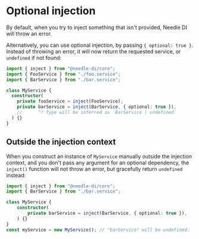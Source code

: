 
# Optional injection

By default, when you try to inject something that isn't provided, Needle DI will throw an error.

Alternatively, you can use optional injection, by passing `{ optional: true }`. Instead of throwing an error, it will
now return the requested service, or `undefined` if not found:

```ts twoslash
import { inject } from "@needle-di/core";
import { FooService } from "./foo.service";
import { BarService } from "./bar.service";

class MyService {
  constructor(
    private fooService = inject(FooService),
    private barService = inject(BarService, { optional: true }),
    //      ^? Type will be inferred as `BarService | undefined`
  ) {}
}
```

## Outside the injection context

When you construct an instance of `MyService` manually outside the injection context, and you don't pass any argument
for an optional dependency, the `inject()` function will not throw an error, but gracefully return `undefined` instead:

```ts twoslash
import { inject } from "@needle-di/core";
import { BarService } from "./bar.service";

class MyService {
    constructor(
        private barService = inject(BarService, { optional: true }),
    ) {}
}
const myService = new MyService(); // "barService" will be undefined.
```
